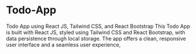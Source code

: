 # Todo-App
Todo App using React JS, Tailwind CSS, and React Bootstrap This Todo App is built with React JS, styled using Tailwind CSS and React Bootstrap, with data persistence through local storage. The app offers a clean, responsive user interface and a seamless user experience, 
